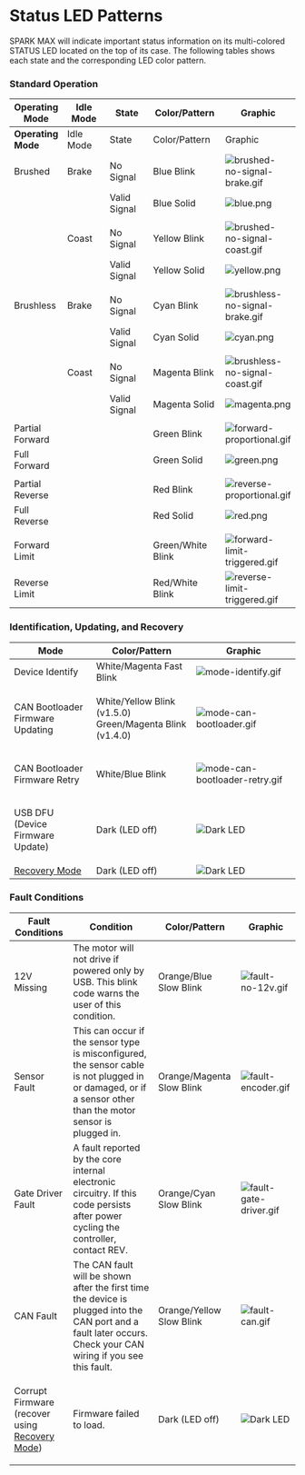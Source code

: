 # Status LED Patterns

SPARK MAX will indicate important status information on its multi-colored STATUS LED located on the top of its case. The following tables shows each state and the corresponding LED color pattern. &#x20;

### Standard Operation

<table data-header-hidden><thead><tr><th>Operating Mode</th><th width="150">Idle Mode</th><th width="150">State</th><th width="150">Color/Pattern</th><th>Graphic</th></tr></thead><tbody><tr><td><strong>Operating Mode</strong></td><td>Idle Mode</td><td>State</td><td>Color/Pattern</td><td>Graphic</td></tr><tr><td>Brushed    </td><td>Brake </td><td>No Signal</td><td>Blue Blink </td><td><img src="https://cdn8.bigcommerce.com/s-t3eo8vwp22/product_images/uploaded_images/brushed-no-signal-brake.gif" alt="brushed-no-signal-brake.gif" data-size="original"></td></tr><tr><td></td><td></td><td>Valid Signal</td><td>Blue Solid </td><td><img src="https://cdn8.bigcommerce.com/s-t3eo8vwp22/product_images/uploaded_images/blue.png" alt="blue.png"></td></tr><tr><td></td><td></td><td></td><td></td><td></td></tr><tr><td></td><td>Coast </td><td>No Signal</td><td>Yellow Blink </td><td><img src="https://cdn8.bigcommerce.com/s-t3eo8vwp22/product_images/uploaded_images/brushed-no-signal-coast.gif" alt="brushed-no-signal-coast.gif"></td></tr><tr><td></td><td></td><td>Valid Signal</td><td>Yellow Solid </td><td><img src="https://cdn8.bigcommerce.com/s-t3eo8vwp22/product_images/uploaded_images/yellow.png" alt="yellow.png"></td></tr><tr><td></td><td></td><td></td><td></td><td></td></tr><tr><td>Brushless    </td><td>Brake </td><td>No Signal</td><td>Cyan Blink </td><td><img src="https://cdn8.bigcommerce.com/s-t3eo8vwp22/product_images/uploaded_images/brushless-no-signal-brake.gif" alt="brushless-no-signal-brake.gif"></td></tr><tr><td></td><td></td><td>Valid Signal </td><td>Cyan Solid </td><td><img src="https://cdn8.bigcommerce.com/s-t3eo8vwp22/product_images/uploaded_images/cyan.png" alt="cyan.png"></td></tr><tr><td></td><td></td><td></td><td></td><td></td></tr><tr><td></td><td>Coast </td><td>No Signal </td><td>Magenta Blink </td><td><img src="https://cdn8.bigcommerce.com/s-t3eo8vwp22/product_images/uploaded_images/brushless-no-signal-coast.gif" alt="brushless-no-signal-coast.gif"></td></tr><tr><td></td><td></td><td>Valid Signal </td><td>Magenta Solid </td><td><img src="https://cdn8.bigcommerce.com/s-t3eo8vwp22/product_images/uploaded_images/magenta.png" alt="magenta.png"></td></tr><tr><td></td><td></td><td></td><td></td><td></td></tr><tr><td>Partial Forward</td><td></td><td></td><td>Green Blink</td><td><img src="https://cdn8.bigcommerce.com/s-t3eo8vwp22/product_images/uploaded_images/forward-proportional.gif" alt="forward-proportional.gif"></td></tr><tr><td>Full Forward </td><td></td><td></td><td>Green Solid </td><td><img src="https://cdn8.bigcommerce.com/s-t3eo8vwp22/product_images/uploaded_images/green.png" alt="green.png"></td></tr><tr><td></td><td></td><td></td><td></td><td></td></tr><tr><td>Partial Reverse</td><td></td><td></td><td>Red Blink </td><td><img src="https://cdn8.bigcommerce.com/s-t3eo8vwp22/product_images/uploaded_images/reverse-proportional.gif" alt="reverse-proportional.gif"></td></tr><tr><td>Full Reverse </td><td></td><td></td><td>Red Solid</td><td><img src="https://cdn8.bigcommerce.com/s-t3eo8vwp22/product_images/uploaded_images/red.png" alt="red.png"></td></tr><tr><td></td><td></td><td></td><td></td><td></td></tr><tr><td>Forward Limit </td><td></td><td></td><td>Green/White Blink</td><td><img src="https://cdn8.bigcommerce.com/s-t3eo8vwp22/product_images/uploaded_images/forward-limit-triggered.gif" alt="forward-limit-triggered.gif"></td></tr><tr><td>Reverse Limit </td><td></td><td></td><td>Red/White Blink </td><td><img src="https://cdn8.bigcommerce.com/s-t3eo8vwp22/product_images/uploaded_images/reverse-limit-triggered.gif" alt="reverse-limit-triggered.gif"></td></tr></tbody></table>

### &#x20;**Identification, Updating, and Recovery**

| Mode                                              | Color/Pattern                                                      | Graphic                                                                                                                                     |
| ------------------------------------------------- | ------------------------------------------------------------------ | ------------------------------------------------------------------------------------------------------------------------------------------- |
| Device Identify                                   | White/Magenta Fast Blink                                           | ![mode-identify.gif](https://cdn11.bigcommerce.com/s-t3eo8vwp22/product\_images/uploaded\_images/mode-identify.gif)                         |
| <p>CAN Bootloader<br>Firmware Updating</p>        | <p>White/Yellow Blink (v1.5.0)<br>Green/Magenta Blink (v1.4.0)</p> | ![mode-can-bootloader.gif](https://cdn11.bigcommerce.com/s-t3eo8vwp22/product\_images/uploaded\_images/mode-can-bootloader.gif)             |
| <p>CAN Bootloader<br>Firmware Retry</p>           | White/Blue Blink                                                   | ![mode-can-bootloader-retry.gif](https://cdn11.bigcommerce.com/s-t3eo8vwp22/product\_images/uploaded\_images/mode-can-bootloader-retry.gif) |
| <p>USB DFU<br>(Device Firmware Update)</p>        | Dark (LED off)                                                     | ![Dark LED](https://cdn8.bigcommerce.com/s-t3eo8vwp22/product\_images/uploaded\_images/off.png)                                             |
| [Recovery Mode](operating-modes/recovery-mode.md) | Dark (LED off)                                                     | ![Dark LED](https://cdn8.bigcommerce.com/s-t3eo8vwp22/product\_images/uploaded\_images/off.png)                                             |

### Fault Conditions

| **Fault Conditions**                                                                                    | Condition                                                                                                                                                       | Color/Pattern              | Graphic                                                                                                                     |
| ------------------------------------------------------------------------------------------------------- | --------------------------------------------------------------------------------------------------------------------------------------------------------------- | -------------------------- | --------------------------------------------------------------------------------------------------------------------------- |
| 12V Missing                                                                                             | The motor will not drive if powered only by USB. This blink code warns the user of this condition.                                                              | Orange/Blue Slow Blink     | ![fault-no-12v.gif](https://cdn8.bigcommerce.com/s-t3eo8vwp22/product\_images/uploaded\_images/fault-no-12v.gif)            |
| Sensor Fault                                                                                            | This can occur if the sensor type is misconfigured, the sensor cable is not plugged in or damaged, or if a sensor other than the motor sensor is plugged in.    | Orange/Magenta Slow Blink  | ![fault-encoder.gif](https://cdn8.bigcommerce.com/s-t3eo8vwp22/product\_images/uploaded\_images/fault-encoder.gif)          |
| Gate Driver Fault                                                                                       | A fault reported by the core internal electronic circuitry. If this code persists after power cycling the controller, contact REV.                              | Orange/Cyan Slow Blink     | ![fault-gate-driver.gif](https://cdn11.bigcommerce.com/s-t3eo8vwp22/product\_images/uploaded\_images/fault-gate-driver.gif) |
| CAN Fault                                                                                               | The CAN fault will be shown after the first time the device is plugged into the CAN port and a fault later occurs. Check your CAN wiring if you see this fault. | Orange/Yellow Slow Blink   | ![fault-can.gif](https://cdn11.bigcommerce.com/s-t3eo8vwp22/product\_images/uploaded\_images/fault-can.gif)                 |
| <p>Corrupt Firmware<br>(recover using <a href="operating-modes/recovery-mode.md">Recovery Mode</a>)</p> | Firmware failed to load.                                                                                                                                        | Dark (LED off)             | ![Dark LED](https://cdn8.bigcommerce.com/s-t3eo8vwp22/product\_images/uploaded\_images/off.png)                             |
